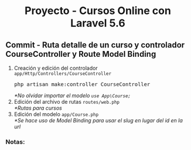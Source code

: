 
<!-- Title -->
<h1 align="center">Proyecto - Cursos Online con Laravel 5.6</h1>
<!-- End Title -->

<!-- Commit name -->
<h2>Commit - <strong>Ruta detalle de un curso y controlador CourseController y Route Model Binding</strong></h2>
<!-- End Commit name -->

<!-- Commit instructions -->
<ol>
  <li>
    Creación y edición del controlador <code>app/Http/Controllers/CourseController</code>
    <pre>php artisan make:controller CourseController</pre>
    <em>*No olvidar importar el modelo <code>use App\Course;</code></em>
  </li>
  <li>
    Edición del archivo de rutas <code>routes/web.php</code>
    <br>
    <em>*Rutas para cursos</em>
  </li>
  <li>
    Edición del modelo <code>app/Course.php</code>
    <br>
    <em>*Se hace uso de Model Binding para usar el slug en lugar del id en la url</em>
  </li>
</ol>
<!-- End Commit instructions -->

  <!-- Notes -->
  <h3>Notas:</h3>
  <ul>
    
  </ul>

  <em></em>
  <!-- End notes -->
